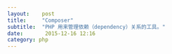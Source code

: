 ```yaml
---
layout:    post
title:     "Composer"
subtitle:  "PHP 用来管理依赖（dependency）关系的工具。"
date:       2015-12-16 12:16
category: php
---
```

